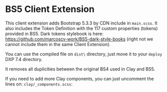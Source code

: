 # BS5 Client Extension

This client extension adds Bootstrap 5.3.3 by CDN include in `main.scss`.
It also includes the Token Definition with the 117 custom properties (tokens) provided in BS5.
Dark tokens stylebook is here: https://github.com/marcoscv-work/BS5-dark-style-books (right not we cannot include them in the same Client Extension).

You can use the compiled file on `dist\` directory, just move it to your `deploy` DXP 7.4 directory.

It removes all duplicities between the original BS4 used in Clay and BS5.

If you need to add more Clay components, you can just uncomment the lines on:
`clay/_components.scss`:
